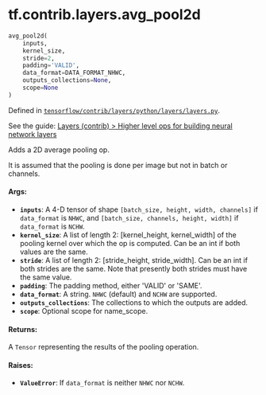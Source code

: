 <div itemscope itemtype="http://developers.google.com/ReferenceObject">
<meta itemprop="name" content="tf.contrib.layers.avg_pool2d" />
</div>

# tf.contrib.layers.avg_pool2d

``` python
avg_pool2d(
    inputs,
    kernel_size,
    stride=2,
    padding='VALID',
    data_format=DATA_FORMAT_NHWC,
    outputs_collections=None,
    scope=None
)
```



Defined in [`tensorflow/contrib/layers/python/layers/layers.py`](https://www.tensorflow.org/code/tensorflow/contrib/layers/python/layers/layers.py).

See the guide: [Layers (contrib) > Higher level ops for building neural network layers](../../../../../api_guides/python/contrib.layers.md#Higher_level_ops_for_building_neural_network_layers)

Adds a 2D average pooling op.

It is assumed that the pooling is done per image but not in batch or channels.

#### Args:

* <b>`inputs`</b>: A 4-D tensor of shape `[batch_size, height, width, channels]` if
    `data_format` is `NHWC`, and `[batch_size, channels, height, width]` if
    `data_format` is `NCHW`.
* <b>`kernel_size`</b>: A list of length 2: [kernel_height, kernel_width] of the
    pooling kernel over which the op is computed. Can be an int if both
    values are the same.
* <b>`stride`</b>: A list of length 2: [stride_height, stride_width].
    Can be an int if both strides are the same. Note that presently
    both strides must have the same value.
* <b>`padding`</b>: The padding method, either 'VALID' or 'SAME'.
* <b>`data_format`</b>: A string. `NHWC` (default) and `NCHW` are supported.
* <b>`outputs_collections`</b>: The collections to which the outputs are added.
* <b>`scope`</b>: Optional scope for name_scope.


#### Returns:

  A `Tensor` representing the results of the pooling operation.


#### Raises:

* <b>`ValueError`</b>: If `data_format` is neither `NHWC` nor `NCHW`.